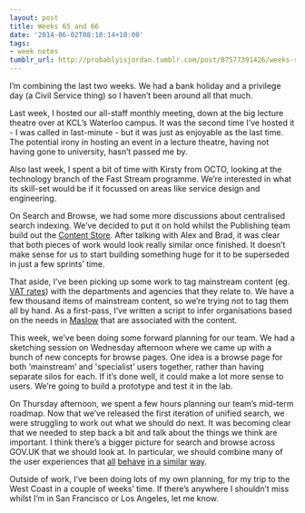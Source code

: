 ```yaml
---
layout: post
title: Weeks 65 and 66
date: '2014-06-02T08:10:14+10:00'
tags:
- week notes
tumblr_url: http://probablyisjordan.tumblr.com/post/87577391426/weeks-sixty-five-sixty-six
---
```

<p>I&rsquo;m combining the last two weeks. We had a bank holiday and a privilege day (a Civil Service thing) so I haven&rsquo;t been around all that much.</p>

<p>Last week, I hosted our all-staff monthly meeting, down at the big lecture theatre over at KCL&rsquo;s Waterloo campus. It was the second time I&rsquo;ve hosted it - I was called in last-minute - but it was just as enjoyable as the last time. The potential irony in hosting an event in a lecture theatre, having not having gone to university, hasn&rsquo;t passed me by.</p>

<p>Also last week, I spent a bit of time with Kirsty from OCTO, looking at the technology branch of the Fast Stream programme. We&rsquo;re interested in what its skill-set would be if it focussed on areas like service design and engineering.</p>

<p>On Search and Browse, we had some more discussions about centralised search indexing. We&rsquo;ve decided to put it on hold whilst the Publishing team build out the <a href="https://github.com/alphagov/content-store">Content Store</a>. After talking with Alex and Brad, it was clear that both pieces of work would look really similar once finished. It doesn&rsquo;t make sense for us to start building something huge for it to be superseded in just a few sprints&rsquo; time.</p>

<p>That aside, I&rsquo;ve been picking up some work to tag mainstream content (eg. <a href="https://www.gov.uk/vat-rates">VAT rates</a>) with the departments and agencies that they relate to. We have a few thousand items of mainstream content, so we&rsquo;re trying not to tag them all by hand. As a first-pass, I&rsquo;ve written a script to infer organisations based on the needs in <a href="https://github.com/alphagov/maslow">Maslow</a> that are associated with the content.</p>

<p>This week, we&rsquo;ve been doing some forward planning for our team. We had a sketching session on Wednesday afternoon where we came up with a bunch of new concepts for browse pages. One idea is a browse page for both &lsquo;mainstream&rsquo; and 'specialist&rsquo; users together, rather than having separate silos for each. If it&rsquo;s done well, it could make a lot more sense to users. We&rsquo;re going to build a prototype and test it in the lab.</p>

<p>On Thursday afternoon, we spent a few hours planning our team&rsquo;s mid-term roadmap. Now that we&rsquo;ve released the first iteration of unified search, we were struggling to work out what we should do next. It was becoming clear that we needed to step back a bit and talk about the things we think are important. I think there&rsquo;s a bigger picture for search and browse across GOV.UK that we should look at. In particular, we should combine many of the user experiences that <a href="https://www.gov.uk/business-finance-support-finder">all</a> <a href="https://www.gov.uk/government/publications">behave</a> <a href="https://www.gov.uk/cma-cases">in a</a> <a href="https://www.gov.uk/search?q=bank+holidays&amp;filter_organisations%5B%5D=prime-ministers-office-10-downing-street">similar</a> <a href="https://www.gov.uk/government/latest?departments%5B%5D=cabinet-office">way</a>.</p>

<p>Outside of work, I&rsquo;ve been doing lots of my own planning, for my trip to the West Coast in a couple of weeks&rsquo; time. If there&rsquo;s anywhere I shouldn&rsquo;t miss whilst I&rsquo;m in San Francisco or Los Angeles, let me know.</p>
